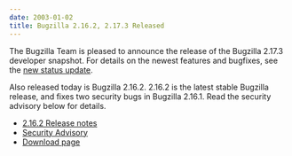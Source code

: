 ```yaml
---
date: 2003-01-02
title: Bugzilla 2.16.2, 2.17.3 Released
---
```


The Bugzilla Team is pleased to announce the release of the Bugzilla 2.17.3 developer snapshot. For details on the newest features and bugfixes, see the [new status update](../status/2003-01-02.html).

Also released today is Bugzilla 2.16.2\. 2.16.2 is the latest stable Bugzilla release, and fixes two security bugs in Bugzilla 2.16.1\. Read the security advisory below for details.

*   [2.16.2 Release notes](../releases/2.16.2/release-notes.html)
*   [Security Advisory](../security/2.16.1/)
*   [Download page](../download.html)  

